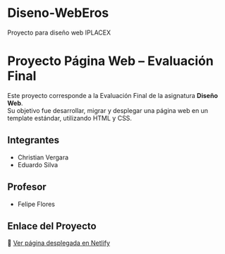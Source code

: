 # Diseno-WebEros
Proyecto para diseño web IPLACEX

# Proyecto Página Web – Evaluación Final
Este proyecto corresponde a la Evaluación Final de la asignatura **Diseño Web**.  
Su objetivo fue desarrollar, migrar y desplegar una página web en un template estándar, utilizando HTML y CSS.

## Integrantes
- Christian Vergara  
- Eduardo Silva  

## Profesor
- Felipe Flores  

## Enlace del Proyecto
🔗 [Ver página desplegada en Netlify](https://TU-LINK-NETLIFY-AQUI)

